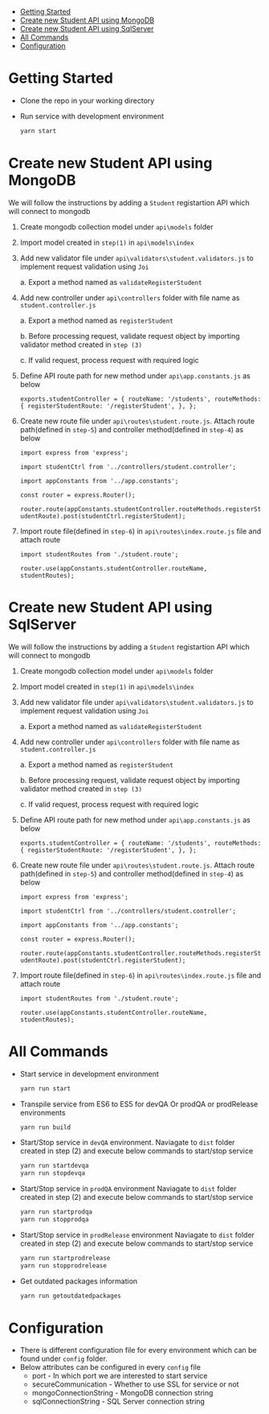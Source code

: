 <!-- TOC -->

- [Getting Started](#getting-started)
- [Create new Student API using MongoDB](#create-new-student-api-using-mongodb)
- [Create new Student API using SqlServer](#create-new-student-api-using-sqlserver)
- [All Commands](#all-commands)
- [Configuration](#configuration)

<!-- /TOC -->

# Getting Started

- Clone the repo in your working directory

- Run service with development environment
  ```bash
  yarn start
  ```

# Create new Student API using MongoDB

We will follow the instructions by adding a `Student` registartion API which will connect to mongodb

1. Create mongodb collection model under `api\models` folder

2. Import model created in `step(1)` in `api\models\index`

3. Add new validator file under `api\validators\student.validators.js` to implement request validation using `Joi`

   a. Export a method named as `validateRegisterStudent`

4. Add new controller under `api\controllers` folder with file name as `student.controller.js`

   a. Export a method named as `registerStudent`

   b. Before processing request, validate request object by importing validator method created in `step (3)`

   c. If valid request, process request with required logic

5. Define API route path for new method under `api\app.constants.js` as below

   `exports.studentController = {
      routeName: '/students',
      routeMethods: {
        registerStudentRoute: '/registerStudent',
      },
    };`

6. Create new route file under `api\routes\student.route.js`. Attach route path(defined in `step-5`) and controller method(defined in `step-4`) as below

    `import express from 'express';`

    `import studentCtrl from '../controllers/student.controller';`

    `import appConstants from '../app.constants';`

    `const router = express.Router();`

    `router.route(appConstants.studentController.routeMethods.registerStudentRoute).post(studentCtrl.registerStudent);`

7.  Import route file(defined in `step-6`) in `api\routes\index.route.js` file and attach route

    `import studentRoutes from './student.route';`

    `router.use(appConstants.studentController.routeName, studentRoutes);`

# Create new Student API using SqlServer

We will follow the instructions by adding a `Student` registartion API which will connect to mongodb

1. Create mongodb collection model under `api\models` folder

2. Import model created in `step(1)` in `api\models\index`

3. Add new validator file under `api\validators\student.validators.js` to implement request validation using `Joi`

   a. Export a method named as `validateRegisterStudent`

4. Add new controller under `api\controllers` folder with file name as `student.controller.js`

   a. Export a method named as `registerStudent`

   b. Before processing request, validate request object by importing validator method created in `step (3)`

   c. If valid request, process request with required logic

5. Define API route path for new method under `api\app.constants.js` as below

   `exports.studentController = {
      routeName: '/students',
      routeMethods: {
        registerStudentRoute: '/registerStudent',
      },
    };`

6. Create new route file under `api\routes\student.route.js`. Attach route path(defined in `step-5`) and controller method(defined in `step-4`) as below

    `import express from 'express';`

    `import studentCtrl from '../controllers/student.controller';`

    `import appConstants from '../app.constants';`

    `const router = express.Router();`

    `router.route(appConstants.studentController.routeMethods.registerStudentRoute).post(studentCtrl.registerStudent);`

7.  Import route file(defined in `step-6`) in `api\routes\index.route.js` file and attach route

    `import studentRoutes from './student.route';`

    `router.use(appConstants.studentController.routeName, studentRoutes);`

# All Commands

- Start service in development environment
  ```bash
  yarn run start
  ```
- Transpile service from ES6 to ES5 for devQA Or prodQA or prodRelease environments
  ```bash
  yarn run build
  ```
- Start/Stop service in `devQA` environment.
  Naviagate to `dist` folder created in step (2) and execute below commands to start/stop service
  ```bash
  yarn run startdevqa
  yarn run stopdevqa
  ```
- Start/Stop service in `prodQA` environment
  Naviagate to `dist` folder created in step (2) and execute below commands to start/stop service
  ```bash
  yarn run startprodqa
  yarn run stopprodqa
  ```
- Start/Stop service in `prodRelease` environment
  Naviagate to `dist` folder created in step (2) and execute below commands to start/stop service
  ```bash
  yarn run startprodrelease
  yarn run stopprodrelease
  ```
- Get outdated packages information
  ```bash
  yarn run getoutdatedpackages
  ```

# Configuration

- There is different configuration file for every environment which can be found under `config` folder.
- Below attributes can be configured in every `config` file
  - port - In which port we are interested to start service
  - secureCommunication - Whether to use SSL for service or not
  - mongoConnectionString - MongoDB connection string
  - sqlConnectionString - SQL Server connection string